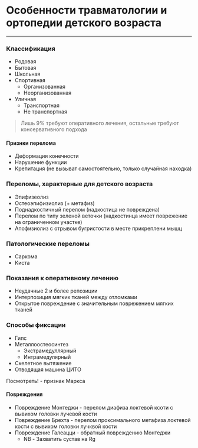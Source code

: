 # Особенности травматологии и ортопедии детского возраста
***

### Классификация 
* Родовая
* Бытовая
* Школьная
* Спортивная
  * Организованная
  * Неорганизованная
* Уличная
  * Транспортная
  * Не транспортная

> Лишь 9% требуют оперативного лечения, остальные требуют консервативного подхода

#### Признки перелома
* Деформация конечности
* Нарушение функции
* Крепитация (не вызыват самостоятельно, только случайная находка)

### Переломы, характерные для детского возраста
* Эпифизеолиз
* Остеоэпифизиолиз (+ метафиз)
* Поднадкостичный перелом (надкостица не повреждена)
* Перелом по типу зеленой веточки (надкостинца имеет поврежение на ограниченном участке)
* Апофизиолиз с отрывом бугристости в месте прикреплени мышц

### Патологические переломы
* Саркома
* Киста

### Показания к оперативному лечению
* Неудачные 2 и более репозиции
* Интерпозиция мягких тканей между отломками
* Открытое повреждение с значительным поврежением мягких тканей

### Способы фиксации
* Гипс
* Металлоостеосинтез
  * Экстрамедуллярный
  * Интрамедулярный
* Скелетное вытяжение
* Отводящая машина ЦИТО

Посмотреть! - признак Маркса

#### Повреждения
* Повреждение Монтеджи - перелом диафиза локтевой ксоти с вывихом головки лучевой кости
* Повреждение Брехта - перелом проксимального метафиза локтевой кости с вывихом головки лучквой кости
* Повреждение Галеацци - обратный повреждению Монтеджи
  * NB - Захватить сустав на Rg

